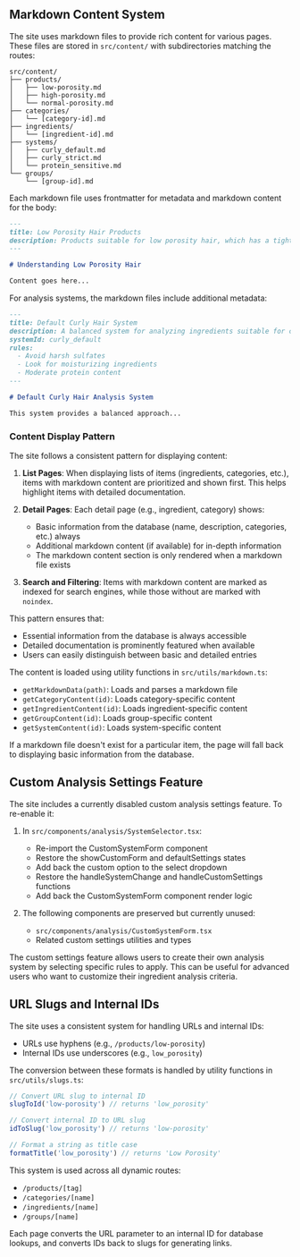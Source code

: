 ## Markdown Content System

The site uses markdown files to provide rich content for various pages. These files are stored in `src/content/` with subdirectories matching the routes:

```
src/content/
├── products/
│   ├── low-porosity.md
│   ├── high-porosity.md
│   └── normal-porosity.md
├── categories/
│   └── [category-id].md
├── ingredients/
│   └── [ingredient-id].md
├── systems/
│   ├── curly_default.md
│   ├── curly_strict.md
│   └── protein_sensitive.md
└── groups/
    └── [group-id].md
```

Each markdown file uses frontmatter for metadata and markdown content for the body:

```markdown
---
title: Low Porosity Hair Products
description: Products suitable for low porosity hair, which has a tightly bound cuticle layer.
---

# Understanding Low Porosity Hair

Content goes here...
```

For analysis systems, the markdown files include additional metadata:

```markdown
---
title: Default Curly Hair System
description: A balanced system for analyzing ingredients suitable for curly hair
systemId: curly_default
rules:
  - Avoid harsh sulfates
  - Look for moisturizing ingredients
  - Moderate protein content
---

# Default Curly Hair Analysis System

This system provides a balanced approach...
```

### Content Display Pattern

The site follows a consistent pattern for displaying content:

1. **List Pages**: When displaying lists of items (ingredients, categories, etc.), items with markdown content are prioritized and shown first. This helps highlight items with detailed documentation.

2. **Detail Pages**: Each detail page (e.g., ingredient, category) shows:
   - Basic information from the database (name, description, categories, etc.) always
   - Additional markdown content (if available) for in-depth information
   - The markdown content section is only rendered when a markdown file exists

3. **Search and Filtering**: Items with markdown content are marked as indexed for search engines, while those without are marked with `noindex`.

This pattern ensures that:
- Essential information from the database is always accessible
- Detailed documentation is prominently featured when available
- Users can easily distinguish between basic and detailed entries

The content is loaded using utility functions in `src/utils/markdown.ts`:
- `getMarkdownData(path)`: Loads and parses a markdown file
- `getCategoryContent(id)`: Loads category-specific content
- `getIngredientContent(id)`: Loads ingredient-specific content
- `getGroupContent(id)`: Loads group-specific content
- `getSystemContent(id)`: Loads system-specific content

If a markdown file doesn't exist for a particular item, the page will fall back to displaying basic information from the database.

## Custom Analysis Settings Feature

The site includes a currently disabled custom analysis settings feature. To re-enable it:

1. In `src/components/analysis/SystemSelector.tsx`:
   - Re-import the CustomSystemForm component
   - Restore the showCustomForm and defaultSettings states
   - Add back the custom option to the select dropdown
   - Restore the handleSystemChange and handleCustomSettings functions
   - Add back the CustomSystemForm component render logic

2. The following components are preserved but currently unused:
   - `src/components/analysis/CustomSystemForm.tsx`
   - Related custom settings utilities and types

The custom settings feature allows users to create their own analysis system by selecting specific rules to apply. This can be useful for advanced users who want to customize their ingredient analysis criteria.

## URL Slugs and Internal IDs

The site uses a consistent system for handling URLs and internal IDs:

- URLs use hyphens (e.g., `/products/low-porosity`)
- Internal IDs use underscores (e.g., `low_porosity`)

The conversion between these formats is handled by utility functions in `src/utils/slugs.ts`:

```typescript
// Convert URL slug to internal ID
slugToId('low-porosity') // returns 'low_porosity'

// Convert internal ID to URL slug
idToSlug('low_porosity') // returns 'low-porosity'

// Format a string as title case
formatTitle('low_porosity') // returns 'Low Porosity'
```

This system is used across all dynamic routes:
- `/products/[tag]`
- `/categories/[name]`
- `/ingredients/[name]`
- `/groups/[name]`

Each page converts the URL parameter to an internal ID for database lookups, and converts IDs back to slugs for generating links.
